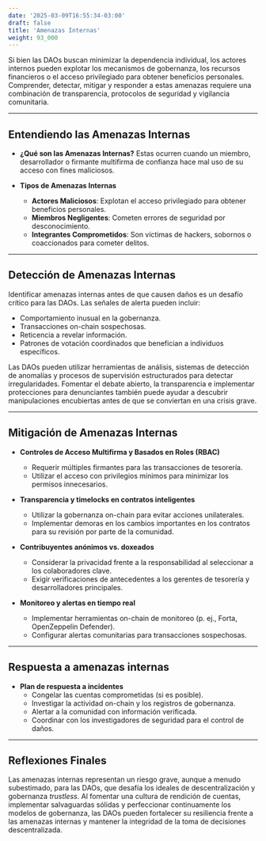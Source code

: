 ```yaml
---
date: '2025-03-09T16:55:34-03:00'
draft: false
title: 'Amenazas Internas'
weight: 93_000
---
```


Si bien las DAOs buscan minimizar la dependencia individual, los actores internos pueden explotar los mecanismos de gobernanza, los recursos financieros o el acceso privilegiado para obtener beneficios personales. Comprender, detectar, mitigar y responder a estas amenazas requiere una combinación de transparencia, protocolos de seguridad y vigilancia comunitaria.

---

## **Entendiendo las Amenazas Internas**

- **¿Qué son las Amenazas Internas?**
Estas ocurren cuando un miembro, desarrollador o firmante multifirma de confianza hace mal uso de su acceso con fines maliciosos.

- **Tipos de Amenazas Internas**
  - **Actores Maliciosos**: Explotan el acceso privilegiado para obtener beneficios personales.
  - **Miembros Negligentes**: Cometen errores de seguridad por desconocimiento.
  - **Integrantes Comprometidos**: Son víctimas de hackers, sobornos o coaccionados para cometer delitos.

---

## **Detección de Amenazas Internas**

Identificar amenazas internas antes de que causen daños es un desafío crítico para las DAOs. Las señales de alerta pueden incluir:

- Comportamiento inusual en la gobernanza.
- Transacciones on-chain sospechosas.
- Reticencia a revelar información.
- Patrones de votación coordinados que benefician a individuos específicos.

Las DAOs pueden utilizar herramientas de análisis, sistemas de detección de anomalías y procesos de supervisión estructurados para detectar irregularidades. Fomentar el debate abierto, la transparencia e implementar protecciones para denunciantes también puede ayudar a descubrir manipulaciones encubiertas antes de que se conviertan en una crisis grave.

---

## **Mitigación de Amenazas Internas**

- **Controles de Acceso Multifirma y Basados ​​en Roles (RBAC)**
  - Requerir múltiples firmantes para las transacciones de tesorería.
  - Utilizar el acceso con privilegios mínimos para minimizar los permisos innecesarios.

- **Transparencia y timelocks en contratos inteligentes**
  - Utilizar la gobernanza on-chain para evitar acciones unilaterales.
  - Implementar demoras en los cambios importantes en los contratos para su revisión por parte de la comunidad.

- **Contribuyentes anónimos vs. doxeados**
  - Considerar la privacidad frente a la responsabilidad al seleccionar a los colaboradores clave.
  - Exigir verificaciones de antecedentes a los gerentes de tesorería y desarrolladores principales.

- **Monitoreo y alertas en tiempo real**
  - Implementar herramientas on-chain de monitoreo (p. ej., Forta, OpenZeppelin Defender).
  - Configurar alertas comunitarias para transacciones sospechosas.

---

## **Respuesta a amenazas internas**

- **Plan de respuesta a incidentes**
  - Congelar las cuentas comprometidas (si es posible).
  - Investigar la actividad on-chain y los registros de gobernanza.
  - Alertar a la comunidad con información verificada.
  - Coordinar con los investigadores de seguridad para el control de daños.

---

## **Reflexiones Finales**

Las amenazas internas representan un riesgo grave, aunque a menudo subestimado, para las DAOs, que desafía los ideales de descentralización y gobernanza *trustless*. Al fomentar una cultura de rendición de cuentas, implementar salvaguardas sólidas y perfeccionar continuamente los modelos de gobernanza, las DAOs pueden fortalecer su resiliencia frente a las amenazas internas y mantener la integridad de la toma de decisiones descentralizada.